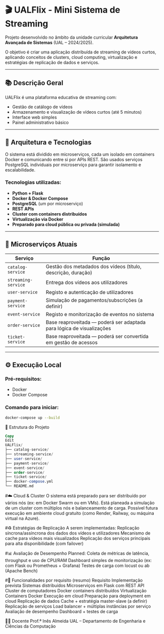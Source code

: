 # 🎬 UALFlix - Mini Sistema de Streaming

Projeto desenvolvido no âmbito da unidade curricular **Arquitetura Avançada de Sistemas** (UAL – 2024/2025).

O objetivo é criar uma aplicação distribuída de streaming de vídeos curtos, aplicando conceitos de clusters, cloud computing, virtualização e estratégias de replicação de dados e serviços.

---

## 📚 Descrição Geral

UALFlix é uma plataforma educativa de streaming com:
- Gestão de catálogo de vídeos
- Armazenamento e visualização de vídeos curtos (até 5 minutos)
- Interface web simples
- Painel administrativo básico

---

## 🧱 Arquitetura e Tecnologias

O sistema está dividido em microserviços, cada um isolado em containers Docker e comunicando entre si por APIs REST. São usados serviços PostgreSQL individuais por microserviço para garantir isolamento e escalabilidade.

### Tecnologias utilizadas:
- **Python + Flask**
- **Docker & Docker Compose**
- **PostgreSQL** (um por microserviço)
- **REST APIs**
- **Cluster com containers distribuídos**
- **Virtualização via Docker**
- **Preparado para cloud pública ou privada (simulada)**

---

## 🧩 Microserviços Atuais

| Serviço             | Função                                                                 |
|---------------------|------------------------------------------------------------------------|
| `catalog-service`   | Gestão dos metadados dos vídeos (título, descrição, duração)           |
| `streaming-service` | Entrega dos vídeos aos utilizadores                                    |
| `user-service`      | Registo e autenticação de utilizadores                                 |
| `payment-service`   | Simulação de pagamentos/subscrições (a definir)                        |
| `event-service`     | Registo e monitorização de eventos no sistema                          |
| `order-service`     | Base reaproveitada — poderá ser adaptada para lógica de visualizações  |
| `ticket-service`    | Base reaproveitada — poderá ser convertida em gestão de acessos        |

---

## ⚙️ Execução Local

### Pré-requisitos:
- Docker
- Docker Compose

### Comando para iniciar:
```bash
docker-compose up --build
```

📁 Estrutura do Projeto
```sql
Copy
Edit
UALFlix/
├── catalog-service/
├── streaming-service/
├── user-service/
├── payment-service/
├── event-service/
├── order-service/
├── ticket-service/
├── docker-compose.yml
└── README.md
```

#☁️ Cloud & Cluster
O sistema está preparado para ser distribuído por vários nós (ex: em Docker Swarm ou em VMs).
Está planeada a simulação de um cluster com múltiplos nós e balanceamento de carga.
Possível futura execução em ambiente cloud gratuito (como Render, Railway, ou máquina virtual na Azure).

#♻️ Estratégias de Replicação
A serem implementadas:
Replicação síncrona/assíncrona dos dados dos vídeos e utilizadores
Mecanismo de cache para vídeos mais visualizados
Replicação dos serviços principais para alta disponibilidade (com failover)

#📊 Avaliação de Desempenho
Planned:
Coleta de métricas de latência, throughput e uso de CPU/RAM
Dashboard simples de monitorização (ex: com Flask ou Prometheus + Grafana)
Testes de carga com locust ou ab (Apache Bench)

#📌 Funcionalidades por requisito (resumo)
Requisito	Implementação prevista
Sistemas distribuídos	Microserviços em Flask com REST API
Cluster de computadores	Docker containers distribuídos
Virtualização	Containers Docker
Execução em cloud	Preparação para deployment em cloud
Replicação de dados	Cache + estratégia master-slave (a definir)
Replicação de serviços	Load balancer + múltiplas instâncias por serviço
Avaliação de desempenho	Dashboard + testes de carga

👨‍🏫 Docente
Prof.ª Inês Almeida
UAL – Departamento de Engenharia e Ciências da Computação

